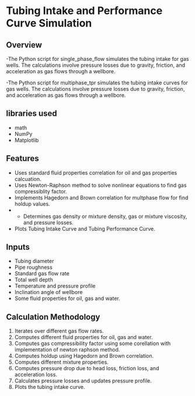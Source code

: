 # Tubing Intake and Performance Curve Simulation

## Overview
-The Python script for single_phase_flow simulates the tubing intake for gas wells. The calculations involve pressure losses due to gravity, friction, and acceleration as gas flows through a wellbore.

-The Python script for multiphase_tpr simulates the tubing intake curves for gas wells. The calculations involve pressure losses due to gravity, friction, and acceleration as gas flows through a wellbore.

## libraries used
- math
- NumPy
- Matplotlib

## Features
- Uses standard fluid properties correlation for oil and gas properties calcuation.
- Uses Newton-Raphson method to solve nonlinear equations to find gas compressiblity factor.
- Implements Hagedorn and Brown correlation for multphase flow for find holdup values.
- - Determines gas density or mixture density, gas or mixture viscosity, and pressure losses.
- Plots Tubing Intake Curve and Tubing Performance Curve.

## Inputs
- Tubing diameter
- Pipe roughness
- Standard gas flow rate
- Total well depth
- Temperature and pressure profile
- Inclination angle of wellbore
- Some fluid properties for oil, gas and water.

## Calculation Methodology
1. Iterates over different gas flow rates.
2. Computes different fluid properties for oil, gas and water.
3. Computes gas compressibility factor using some corellation with implementation of newton raphson method.
4. Computes holdup using Hagedorn and Brown correlation.
5. Computes different mixture properties.
6. Computes pressure drop due to head loss, friction loss, and acceleration loss.
7. Calculates pressure losses and updates pressure profile.
8. Plots the tubing intake curve.
